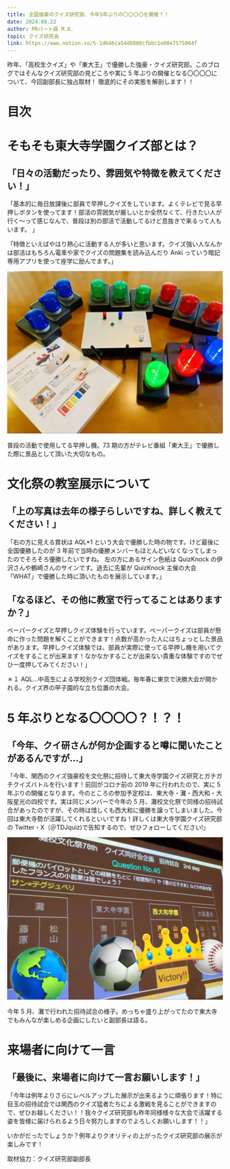 ```yaml
---
title: 全国強豪のクイズ研究部、今年5年ぶりの〇〇〇〇を開催？！
date: 2024.08.22
author: PRパート員 M.K.
topic: クイズ研究会
link: https://www.notion.so/5-1d646ca54d6880cfbbc1e00e7575064f
---
```


昨年、「高校生クイズ」や「東大王」で優勝した強豪・クイズ研究部。このブログではそんなクイズ研究部の見どころや実に 5 年ぶりの開催となる〇〇〇〇について、今回副部長に独占取材！ 徹底的にその実態を解剖します！！

# 目次

# そもそも東大寺学園クイズ部とは？

## 「日々の活動だったり、雰囲気や特徴を教えてください！」

「基本的に毎日放課後に部員で早押しクイズをしています。よくテレビで見る早押しボタンを使ってます！部活の雰囲気が厳しいとか全然なくて、行きたい人が行く～って感じなんで、普段は別の部活で活動してるけど息抜きで来るって人もいます。 」

「特徴といえばやはり熱心に活動する人が多いと思います。クイズ強い人なんかは部活はもちろん電車や家でクイズの問題集を読み込んだり Anki っていう暗記専用アプリを使って座学に励んでます。」

![普段の活動で使用してる早押し機。73期の方がテレビ番組「東大王」で優勝した際に景品として頂いた大切なもの。](image.png)

普段の活動で使用してる早押し機。73 期の方がテレビ番組「東大王」で優勝した際に景品として頂いた大切なもの。

# 文化祭の教室展示について

## 「上の写真は去年の様子らしいですね、詳しく教えてください！」

「右の方に見える賞状は AQL\*1 という大会で優勝した時の物です。けど最後に全国優勝したのが 3 年前で当時の優勝メンバーもほとんどいなくなってしまったのでそろそろ優勝したいですね。 左の方にあるサイン色紙は QuizKnock の伊沢さんや鶴崎さんのサインです。過去に先輩が QuizKnock 主催の大会「WHAT」で優勝した時に頂いたものを展示しています。」

## 「なるほど、その他に教室で行ってることはありますか？」

ペーパークイズと早押しクイズ体験を行っています。ペーパークイズは部員が懸命に作った問題を解くことができます！点数が高かった人にはちょっとした景品があります。早押しクイズ体験では、部員が実際に使ってる早押し機を用いてクイズをすることが出来ます！なかなかすることが出来ない貴重な体験ですのでぜひ一度押してみてください！」

＊１ AQL…中高生による学校別クイズ団体戦。毎年春に東京で決勝大会が開かれる。クイズ界の甲子園的な立ち位置の大会。

# 5 年ぶりとなる〇〇〇〇？！？！

## 「今年、クイ研さんが何か企画すると噂に聞いたことがあるんですが...」

「今年、関西のクイズ強豪校を文化祭に招待して東大寺学園クイズ研究とガチガチクイズバトルを行います！前回がコロナ前の 2019 年に行われたので、実に 5 年ぶりの開催となります。今のところの参加予定校は、東大寺・灘・西大和・大阪星光の四校です。実は同じメンバーで今年の 5 月、灘校文化祭で同様の招待試合があったのですが、その時は惜しくも西大和に優勝を譲ってしまいました。今回は東大寺勢が活躍してくれるといいですね！詳しくは東大寺学園クイズ研究部の Twitter・X（＠TDJquiz)で告知するので、ぜひフォローしてください!」

![今年5月、灘で行われた招待試合の様子。めっちゃ盛り上がってたので東大寺でもみんなが楽しめる企画にしたいと副部長は語る。](image%201.png)

今年 5 月、灘で行われた招待試合の様子。めっちゃ盛り上がってたので東大寺でもみんなが楽しめる企画にしたいと副部長は語る。

# 来場者に向けて一言

## 「最後に、来場者に向けて一言お願いします！」

「今年は例年よりさらにレベルアップした展示が出来るように頑張ります！特に目玉の招待試合では関西のクイズ猛者たちによる激戦を見ることができますので、ぜひお越しください！！我々クイズ研究部も昨年同様様々な大会で活躍する姿を皆様に届けられるよう日々努力しますのでよろしくお願いします！！」

いかがだったでしょうか？例年よりクオリティの上がったクイズ研究部の展示が楽しみです！

取材協力：クイズ研究部副部長
